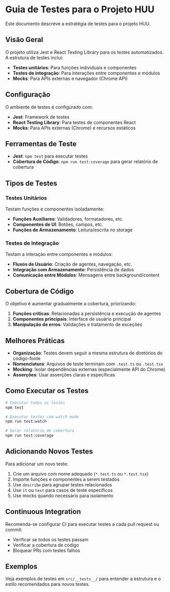 # Guia de Testes para o Projeto HUU

Este documento descreve a estratégia de testes para o projeto HUU.

## Visão Geral

O projeto utiliza Jest e React Testing Library para os testes automatizados. A estrutura de testes inclui:

- **Testes unitários**: Para funções individuais e componentes
- **Testes de integração**: Para interações entre componentes e módulos
- **Mocks**: Para APIs externas e navegador (Chrome API)

## Configuração

O ambiente de testes é configurado com:

- **Jest**: Framework de testes
- **React Testing Library**: Para testes de componentes React
- **Mocks**: Para APIs externas (Chrome) e recursos estáticos

## Ferramentas de Teste

- **Jest**: `npm test` para executar testes
- **Cobertura de Código**: `npm run test:coverage` para gerar relatório de cobertura

## Tipos de Testes

### Testes Unitários

Testam funções e componentes isoladamente:

- **Funções Auxiliares**: Validadores, formatadores, etc.
- **Componentes de UI**: Botões, campos, etc.
- **Funções de Armazenamento**: Leitura/escrita no storage

### Testes de Integração

Testam a interação entre componentes e módulos:

- **Fluxos de Usuário**: Criação de agentes, navegação, etc.
- **Integração com Armazenamento**: Persistência de dados
- **Comunicação entre Módulos**: Mensagens entre background/content

## Cobertura de Código

O objetivo é aumentar gradualmente a cobertura, priorizando:

1. **Funções críticas**: Relacionadas a persistência e execução de agentes
2. **Componentes principais**: Interface de usuário principal
3. **Manipulação de erros**: Validações e tratamento de exceções

## Melhores Práticas

- **Organização**: Testes devem seguir a mesma estrutura de diretórios do código-fonte
- **Nomenclatura**: Arquivos de teste terminam com `.test.ts` ou `.test.tsx`
- **Mocking**: Isolar dependências externas (especialmente API do Chrome)
- **Asserções**: Usar asserções claras e específicas

## Como Executar os Testes

```bash
# Executar todos os testes
npm test

# Executar testes com watch mode
npm run test:watch

# Gerar relatório de cobertura
npm run test:coverage
```

## Adicionando Novos Testes

Para adicionar um novo teste:

1. Crie um arquivo com nome adequado (`*.test.ts` ou `*.test.tsx`)
2. Importe funções e componentes a serem testados
3. Use `describe` para agrupar testes relacionados
4. Use `it` ou `test` para casos de teste específicos
5. Use mocks quando necessário para isolamento

## Continuous Integration

Recomenda-se configurar CI para executar testes a cada pull request ou commit:

- Verificar se todos os testes passam
- Verificar a cobertura de código
- Bloquear PRs com testes falhos

## Exemplos

Veja exemplos de testes em `src/__tests__/` para entender a estrutura e o estilo recomendados para novos testes.